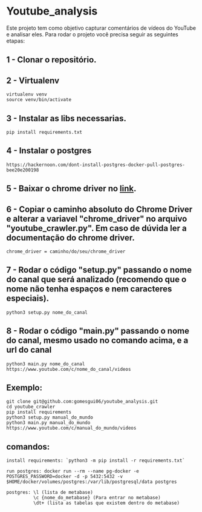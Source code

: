 # Youtube_analysis

Este projeto tem como objetivo capturar comentários de vídeos do YouTube e analisar eles. Para rodar o projeto você precisa seguir as seguintes etapas:

## 1 - Clonar o repositório.

## 2 - Virtualenv
    virtualenv venv
    source venv/bin/activate

## 3 - Instalar as libs necessarias.
    pip install requirements.txt

## 4 - Instalar o postgres
    https://hackernoon.com/dont-install-postgres-docker-pull-postgres-bee20e200198

## 5 - Baixar o chrome driver no [link](https://chromedriver.chromium.org/downloads).

## 6 - Copiar o caminho absoluto do Chrome Driver e alterar a variavel "chrome_driver" no arquivo "youtube_crawler.py". Em caso de dúvida ler a documentação do chrome driver.
    chrome_driver = caminho/do/seu/chrome_driver

## 7 - Rodar o código "setup.py" passando o nome do canal que será analizado (recomendo que o nome não tenha espaços e nem caracteres especiais).
    python3 setup.py nome_do_canal

## 8 - Rodar o código "main.py" passando o nome do canal, mesmo usado no comando acima, e a url do canal
    python3 main.py nome_do_canal https://www.youtube.com/c/nome_do_canal/videos

## Exemplo:
    git clone git@github.com:gomesgui06/youtube_analysis.git
    cd youtube_crawler
    pip install requirements
    python3 setup.py manual_do_mundo
    python3 main.py manual_do_mundo https://www.youtube.com/c/manual_do_mundo/videos

## comandos:
    install requirements: `python3 -m pip install -r requirements.txt`
    
    run postgres: docker run --rm --name pg-docker -e POSTGRES_PASSWORD=docker -d -p 5432:5432 -v $HOME/docker/volumes/postgres:/var/lib/postgresql/data postgres

    postgres: \l (lista de metabase)
              \c {nome_do_metabase} (Para entrar no metabase)
              \dt+ (lista as tabelas que existem dentro do metabase)

